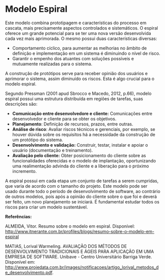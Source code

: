 # Modelo Espiral
Este modelo combina prototipagem e características do processo em cascata, mais precisamente aspectos controlados e sistemáticos. O espiral oferece um grande potencial para se ter uma nova versão desenvolvida cada vez mais aprimorada. O mesmo possui duas características diversas:
* Comportamento cíclico, para aumentar as melhorias no âmbito de definição e implementação em um sistema é diminuindo o nível de risco.
* Garantir o empenho dos atuantes com soluções possíveis e mutuamente realizadas para o sistema.

A construção de protótipos serve para receber opinião dos usuários e aprimorar o sistema, assim diminuído os riscos. Esta é algo crucial para o modelo espiral.

Segundo Pressman (2001 apud Sbrocco e Macedo, 2012, p.66), modelo espiral possui uma estrutura distribuída em regiões de tarefas, suas descrições são:
* **Comunicação entre desenvolvedore e cliente:** Comunicações entre
desenvolvedor e cliente para se obter os objetivos.
* **Planejamento**: Definição de recursos, prazos, entre outras.
* **Análise de risco**: Avaliar riscos técnicos e gerenciais, por
exemplo, se houver dúvida sobre os requisitos há a necessidade da
construção de um protótipo do sistema.
* **Desenvolvimento e validação:** Construir, testar, instalar e
apoiar o usuário (documentação e treinamento).
* **Avaliação pelo cliente:** Obter posicionamento do cliente
sobre as funcionalidades oferecidas e o modelo de implantação,
oportunizando uma realimentação advinda do cliente e a liberação para o
próximo incremento.

A espiral possui em cada etapa um conjunto de tarefas a serem cumpridas, que varia de acordo com o tamanho do projeto. Este modelo pode ser usado durante todo o período de desenvolvimento de software, ao contrário de outros modelos, pois após a opinião do cliente sobre o que foi e deverá ser feito, um novo planejamento se iniciará. É fundamental estudar todos os riscos para criar um modelo sustentável. 

**Referências:**

ALMEIDA, Vitor. Resumo sobre o modelo em espiral. Disponível: http://www.itnerante.com.br/profiles/blogs/resumo-sobre-o-modelo-em-espiral

MATIAS, Lorival Warmeling. AVALIAÇÃO DOS MÉTODOS DE DESENVOLVIMENTO TRADICIONAIS E ÁGEIS PARA APLICAÇÃO EM UMA EMPRESA DE SOFTWARE. Unibave - Centro Universitário Barriga Verde. Disponível em: http://www.projedata.com.br/images/notificacoes/artigo_lorival_metodos_de_desenvolvimento.pdf. 
